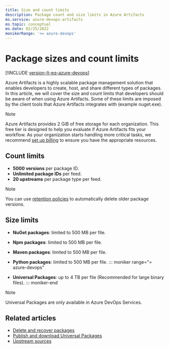 ```yaml
---
title: Size and count limits
description: Package count and size limits in Azure Artifacts 
ms.service: azure-devops-artifacts
ms.topic: conceptual
ms.date: 02/25/2022
monikerRange: '<= azure-devops'
---
```


# Package sizes and count limits

[!INCLUDE [version-lt-eq-azure-devops](../../includes/version-lt-eq-azure-devops.md)]

Azure Artifacts is a highly scalable package management solution that enables developers to create, host, and share different types of packages. In this article, we will cover the size and count limits that developers should be aware of when using Azure Artifacts. Some of these limits are imposed by the client tools that Azure Artifacts integrates with (example nuget.exe).

> [!NOTE]
> Azure Artifacts provides 2 GiB of free storage for each organization. This free tier is designed to help you evaluate if Azure Artifacts fits your workflow. As your organization starts handling more critical tasks, we recommend [set up billing](../organizations/billing/set-up-billing-for-your-organization-vs.md) to ensure you have the appropriate resources.

## Count limits

- **5000 versions** per package ID.
- **Unlimited package IDs** per feed.
- **20 upstreams** per package type per feed.

> [!NOTE]
> You can use [retention policies](../how-to/delete-and-recover-packages.md#delete-packages-automatically-with-retention-policies) to automatically delete older package versions.

## Size limits

- **NuGet packages**: limited to 500 MB per file.

- **Npm packages**: limited to 500 MB per file.

- **Maven packages**: limited to 500 MB per file.

- **Python packages**: limited to 500 MB per file.
::: moniker range="= azure-devops" 
- **Universal Packages**: up to 4 TB per file (Recommended for large binary files).
::: moniker-end

> [!NOTE]
> Universal Packages are only available in Azure DevOps Services.

## Related articles

- [Delete and recover packages](../how-to/delete-and-recover-packages.md)
- [Publish and download Universal Packages](../quickstarts/universal-packages.md)
- [Upstream sources](../tutorials/protect-oss-packages-with-upstream-sources.md)
